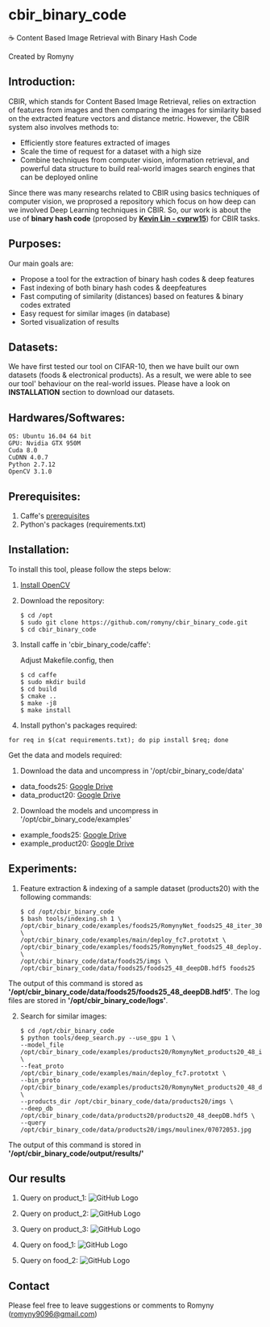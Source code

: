 # cbir_binary_code

:coffee: Content Based Image Retrieval with Binary Hash Code

Created by Romyny

## Introduction:

CBIR, which stands for Content Based Image Retrieval, relies on extraction of features from images and then comparing the images for similarity based on the extracted feature vectors and distance metric. However, the CBIR system also involves methods to:
  * Efficiently store features extracted of images
  * Scale the time of request for a dataset with a high size
  * Combine techniques from computer vision, information retrieval, and powerful data structure to build real-world images search engines that can be deployed online

Since there was many researchs related to CBIR using basics techniques of computer vision, we proprosed a repository which focus on how deep can we involved Deep Learning techniques in CBIR. So, our work is about the use of **binary hash code** (proposed by [**Kevin Lin - cvprw15**](https://github.com/kevinlin311tw/caffe-cvprw15)) for CBIR tasks.

## Purposes:

Our main goals are:
  * Propose a tool for the extraction of binary hash codes & deep features
  * Fast indexing of both binary hash codes & deepfeatures
  * Fast computing of similarity (distances) based on features & binary codes extrated
  * Easy request for similar images (in database)
  * Sorted visualization of results

## Datasets:

We have first tested our tool on CIFAR-10, then we have built our own datasets (foods & electronical products). As a result, we were able to see our tool' behaviour on the real-world issues. Please have a look on **INSTALLATION** section to download our datasets.

## Hardwares/Softwares:
    OS: Ubuntu 16.04 64 bit
    GPU: Nvidia GTX 950M
    Cuda 8.0
    CuDNN 4.0.7
    Python 2.7.12
    OpenCV 3.1.0
    
## Prerequisites:

  1. Caffe's [prerequisites](http://caffe.berkeleyvision.org/installation.html#prequequisites)
  2. Python's packages (requirements.txt)

## Installation:

To install this tool, please follow the steps below:

1. [Install OpenCV](http://www.pyimagesearch.com/2016/10/24/ubuntu-16-04-how-to-install-opencv/)

2. Download the repository:

    ```
    $ cd /opt
    $ sudo git clone https://github.com/romyny/cbir_binary_code.git
    $ cd cbir_binary_code
    ```
  
3. Install caffe in 'cbir_binary_code/caffe':

    Adjust Makefile.config, then
    
    ```
    $ cd caffe
    $ sudo mkdir build
    $ cd build
    $ cmake ..
    $ make -j8
    $ make install
    ```
  
4. Install python's packages required:

  ```
  for req in $(cat requirements.txt); do pip install $req; done
  ```
  
Get the data and models required:
1. Download the data and uncompress in '/opt/cbir_binary_code/data'
  * data_foods25: [Google Drive](https://drive.google.com/open?id=0B_Rjj_NgCayPRExDYkNKTWF1bjQ)
  * data_product20: [Google Drive](https://drive.google.com/open?id=0B_Rjj_NgCayPcEVqTW9wTE1tRjg)
  
2. Download the models and uncompress in '/opt/cbir_binary_code/examples'
  * example_foods25: [Google Drive](https://drive.google.com/open?id=0B_Rjj_NgCayPcC1kNXlRWmRWY2M)
  * example_product20: [Google Drive](https://drive.google.com/open?id=0B_Rjj_NgCayPYjRBRUtPcG5MeXM)

## Experiments:

1. Feature extraction & indexing of a sample dataset (products20) with the following commands:
    
    ```
    $ cd /opt/cbir_binary_code
    $ bash tools/indexing.sh 1 \
    /opt/cbir_binary_code/examples/foods25/RomynyNet_foods25_48_iter_30000.caffemodel \
    /opt/cbir_binary_code/examples/main/deploy_fc7.prototxt \
    /opt/cbir_binary_code/examples/foods25/RomynyNet_foods25_48_deploy.prototxt \
    /opt/cbir_binary_code/data/foods25/imgs \
    /opt/cbir_binary_code/data/foods25/foods25_48_deepDB.hdf5 foods25
    ```
  
  The output of this command is stored as **'/opt/cbir_binary_code/data/foods25/foods25_48_deepDB.hdf5'**.
  The log files are stored in **'/opt/cbir_binary_code/logs'**.
  
2. Search for similar images:

    ```
    $ cd /opt/cbir_binary_code
    $ python tools/deep_search.py --use_gpu 1 \
    --model_file /opt/cbir_binary_code/examples/products20/RomynyNet_products20_48_iter_20000.caffemodel \
    --feat_proto /opt/cbir_binary_code/examples/main/deploy_fc7.prototxt \
    --bin_proto /opt/cbir_binary_code/examples/products20/RomynyNet_products20_48_deploy.prototxt \
    --products_dir /opt/cbir_binary_code/data/products20/imgs \
    --deep_db /opt/cbir_binary_code/data/products20/products20_48_deepDB.hdf5 \
    --query /opt/cbir_binary_code/data/products20/imgs/moulinex/07072053.jpg
    ```
  
  The output of this command is stored in **'/opt/cbir_binary_code/output/results/'**

## Our results

1. Query on product_1:
![GitHub Logo](/demo/00473862.png)

2. Query on product_2:
![GitHub Logo](/demo/14904540.png)

3. Query on product_3:
![GitHub Logo](/demo/21787018.png)

4. Query on food_1:
![GitHub Logo](/demo/08114089.png)

5. Query on food_2:
![GitHub Logo](/demo/00152162.png)

## Contact

Please feel free to leave suggestions or comments to Romyny (romyny9096@gmail.com)
